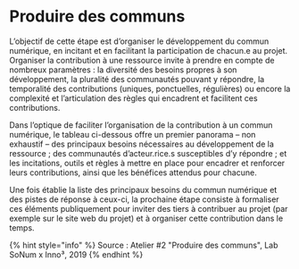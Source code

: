 # Produire des communs

L’objectif de cette étape est d’organiser le développement du commun numérique, en incitant et en facilitant la participation de chacun.e au projet. Organiser la contribution à une ressource invite à prendre en compte de nombreux paramètres : la diversité des besoins propres à son développement, la pluralité des communautés pouvant y répondre, la temporalité des contributions \(uniques, ponctuelles, régulières\) ou encore la complexité et l’articulation des règles qui encadrent et facilitent ces contributions.

Dans l’optique de faciliter l’organisation de la contribution à un commun numérique, le tableau ci-dessous offre un premier panorama – non exhaustif – des principaux besoins nécessaires au développement de la ressource ; des communautés d’acteur.rice.s susceptibles d’y répondre ; et les incitations, outils et règles à mettre en place pour encadrer et renforcer leurs contributions, ainsi que les bénéfices attendus pour chacune.

Une fois établie la liste des principaux besoins du commun numérique et des pistes de réponse à ceux-ci, la prochaine étape consiste à formaliser ces éléments publiquement pour inviter des tiers à contribuer au projet \(par exemple sur le site web du projet\) et à organiser cette contribution dans le temps.

{% hint style="info" %}
Source : Atelier \#2 "Produire des communs", Lab SoNum x Inno³, 2019
{% endhint %}

